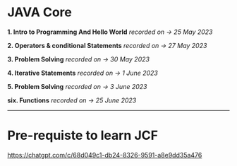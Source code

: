 # JAVA Core

**1. Intro to Programming And Hello World** 
    *recorded on -> 25 May 2023*

**2. Operators & conditional Statements**
    *recorded on -> 27 May 2023*

**3. Problem Solving**
    *recorded on -> 30 May 2023*

**4. Iterative Statements**
*recorded on -> 1 June 2023*

**5. Problem Solving**
*recorded on -> 3 June 2023*

**six. Functions**
*recorded on -> 25 June 2023*

---------------------------------------
# Pre-requiste to learn JCF
https://chatgpt.com/c/68d049c1-db24-8326-9591-a8e9dd35a476